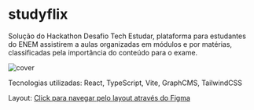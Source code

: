 # studyflix

Solução do Hackathon Desafio Tech Estudar, plataforma para estudantes do ENEM assistirem a aulas
organizadas em módulos e por matérias, classificadas pela importância do conteúdo para o exame.

![cover](public/capa.png)

Tecnologias utilizadas:
React, TypeScript, Vite, GraphCMS, TailwindCSS

Layout:
[Click para navegar pelo layout através do Figma](https://www.figma.com/file/unlettJxFoDWw7lYFHb1hK/StudyFlix?node-id=3%3A65)
